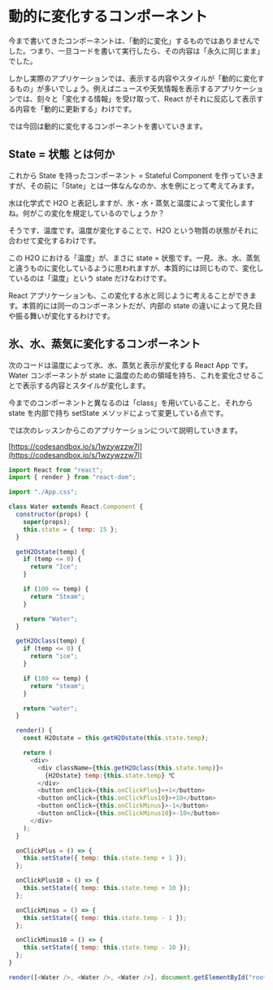 # 動的に変化するコンポーネント

今まで書いてきたコンポーネントは、「動的に変化」するものではありませんでした。つまり、一旦コードを書いて実行したら、その内容は「永久に同じまま」でした。

しかし実際のアプリケーションでは、表示する内容やスタイルが「動的に変化するもの」が多いでしょう。例えばニュースや天気情報を表示するアプリケーションでは、刻々と「変化する情報」を受け取って、React がそれに反応して表示する内容を「動的に更新する」わけです。

では今回は動的に変化するコンポーネントを書いていきます。

## State = 状態 とは何か

これから State を持ったコンポーネント = Stateful Component を作っていきますが、その前に「State」とは一体なんなのか、水を例にとって考えてみます。

水は化学式で H2O と表記しますが、氷・水・蒸気と温度によって変化しますね。何がこの変化を規定しているのでしょうか？

そうです、温度です。温度が変化することで、H2O という物質の状態がそれに合わせて変化するわけです。

この H2O における「温度」が、まさに state = 状態です。一見、氷、水、蒸気と違うものに変化しているように思われますが、本質的には同じもので、変化しているのは「温度」という state だけなわけです。

React アプリケーションも、この変化する水と同じように考えることができます。本質的には同一のコンポーネントだが、内部の state の違いによって見た目や振る舞いが変化するわけです。

## 氷、水、蒸気に変化するコンポーネント

次のコードは温度によって氷、水、蒸気と表示が変化する React App です。Water コンポーネントが state に温度のための領域を持ち、これを変化させることで表示する内容とスタイルが変化します。

今までのコンポーネントと異なるのは「class」を用いていること、それから state を内部で持ち setState メソッドによって変更している点です。

では次のレッスンからこのアプリケーションについて説明していきます。

[https://codesandbox.io/s/1wzywzzw7l](https://codesandbox.io/s/1wzywzzw7l)

```js
import React from "react";
import { render } from "react-dom";

import "./App.css";

class Water extends React.Component {
  constructor(props) {
    super(props);
    this.state = { temp: 15 };
  }

  getH2Ostate(temp) {
    if (temp <= 0) {
      return "Ice";
    }

    if (100 <= temp) {
      return "Steam";
    }

    return "Water";
  }

  getH2Oclass(temp) {
    if (temp <= 0) {
      return "ice";
    }

    if (100 <= temp) {
      return "steam";
    }

    return "water";
  }

  render() {
    const H2Ostate = this.getH2Ostate(this.state.temp);

    return (
      <div>
        <div className={this.getH2Oclass(this.state.temp)}>
          {H2Ostate} temp:{this.state.temp} ℃
        </div>
        <button onClick={this.onClickPlus}>+1</button>
        <button onClick={this.onClickPlus10}>+10</button>
        <button onClick={this.onClickMinus}>-1</button>
        <button onClick={this.onClickMinus10}>-10</button>
      </div>
    );
  }

  onClickPlus = () => {
    this.setState({ temp: this.state.temp + 1 });
  };

  onClickPlus10 = () => {
    this.setState({ temp: this.state.temp + 10 });
  };

  onClickMinus = () => {
    this.setState({ temp: this.state.temp - 1 });
  };

  onClickMinus10 = () => {
    this.setState({ temp: this.state.temp - 10 });
  };
}

render([<Water />, <Water />, <Water />], document.getElementById("root"));

```
